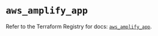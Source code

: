 # `aws_amplify_app`

Refer to the Terraform Registry for docs: [`aws_amplify_app`](https://registry.terraform.io/providers/hashicorp/aws/5.88.0/docs/resources/amplify_app).
